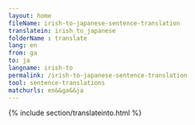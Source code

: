 ```yaml
---
layout: home
fileName: irish-to-japanese-sentence-translation
translatein: irish_to_japanese
folderName : translate
lang: en
from: ga
to: ja
langname: irish-to
permalink: /irish-to-japanese-sentence-translation
tool: sentence-translations
matchurls: en&&ga&&ja
---
```

{% include section/translateinto.html %}
